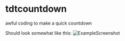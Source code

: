 # tdtcountdown
awful coding to make a quick countdown


Should look somewhat like this: 
![ExampleScreenshot](https://i.imgur.com/XO0Jnu8.jpg)
